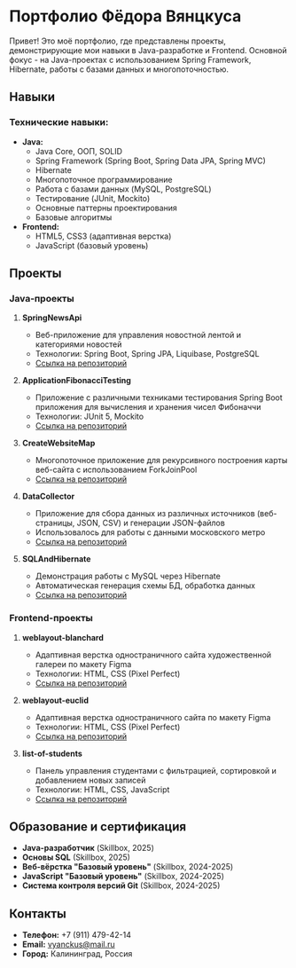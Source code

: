 # Портфолио Фёдора Вянцкуса

Привет! Это моё портфолио, где представлены проекты, демонстрирующие мои навыки в Java-разработке и Frontend. Основной фокус - на Java-проектах с использованием Spring Framework, Hibernate, работы с базами данных и многопоточностью.


## Навыки

### Технические навыки:
* **Java:**
  * Java Core, ООП, SOLID
  * Spring Framework (Spring Boot, Spring Data JPA, Spring MVC)
  * Hibernate
  * Многопоточное программирование
  * Работа с базами данных (MySQL, PostgreSQL)
  * Тестирование (JUnit, Mockito)
  * Основные паттерны проектирования
  * Базовые алгоритмы
* **Frontend:**
  * HTML5, CSS3 (адаптивная верстка)
  * JavaScript (базовый уровень)


## Проекты

### Java-проекты

1. **SpringNewsApi**
   * Веб-приложение для управления новостной лентой и категориями новостей
   * Технологии: Spring Boot, Spring JPA, Liquibase, PostgreSQL
   * [Ссылка на репозиторий](java/SpringNewsApi)

2. **ApplicationFibonacciTesting**
   * Приложение с различными техниками тестирования Spring Boot приложения для вычисления и хранения чисел Фибоначчи
   * Технологии: JUnit 5, Mockito
   * [Ссылка на репозиторий](java/ApplicationFibonacciTesting)

3. **CreateWebsiteMap**
   * Многопоточное приложение для рекурсивного построения карты веб-сайта с использованием ForkJoinPool
   * [Ссылка на репозиторий](java/CreateWebsiteMap)

4. **DataCollector**
   * Приложение для сбора данных из различных источников (веб-страницы, JSON, CSV) и генерации JSON-файлов
   * Использовалось для работы с данными московского метро
   * [Ссылка на репозиторий](java/DataCollector)

5. **SQLAndHibernate**
   * Демонстрация работы с MySQL через Hibernate
   * Автоматическая генерация схемы БД, обработка данных
   * [Ссылка на репозиторий](java/SQLAndHibernate)

### Frontend-проекты

1. **weblayout-blanchard**
   * Адаптивная верстка одностраничного сайта художественной галереи по макету Figma
   * Технологии: HTML, CSS (Pixel Perfect)
   * [Ссылка на репозиторий](frontend/weblayout-blanchard)

2. **weblayout-euclid**
   * Адаптивная верстка одностраничного сайта по макету Figma
   * Технологии: HTML, CSS (Pixel Perfect)
   * [Ссылка на репозиторий](frontend/weblayout-euclid)

3. **list-of-students**
   * Панель управления студентами с фильтрацией, сортировкой и добавлением новых записей
   * Технологии: HTML, CSS, JavaScript
   * [Ссылка на репозиторий](frontend/list-of-students)


## Образование и сертификация

- **Java-разработчик** (Skillbox, 2025)
- **Основы SQL** (Skillbox, 2025)
- **Веб-вёрстка "Базовый уровень"** (Skillbox, 2024-2025)
- **JavaScript "Базовый уровень"** (Skillbox, 2024-2025)
- **Система контроля версий Git** (Skillbox, 2024-2025)


## Контакты

- **Телефон:** +7 (911) 479-42-14
- **Email:** [vyanckus@mail.ru](mailto:vyanckus@mail.ru)
- **Город:** Калининград, Россия

